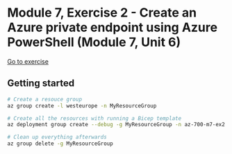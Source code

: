 # Module 7, Exercise 2 - Create an Azure private endpoint using Azure PowerShell (Module 7, Unit 6)

[Go to exercise](https://learn.microsoft.com/en-us/training/modules/design-implement-private-access-to-azure-services/6-exercise-create-azure-private-endpoint-using-azure-powershell)

## Getting started

```bash
# Create a resouce group
az group create -l westeurope -n MyResourceGroup

# Create all the resources with running a Bicep template
az deployment group create --debug -g MyResourceGroup -n az-700-m7-ex2 --template-file main.bicep

# Clean up everything afterwards
az group delete -g MyResourceGroup
```
